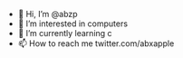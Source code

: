 - 👋 Hi, I’m @abzp
- 👀 I’m interested in computers
- 🌱 I’m currently learning c
- 📫 How to reach me twitter.com/abxapple

<!---
abzp/abzp is a ✨ special ✨ repository because its `README.md` (this file) appears on your GitHub profile.
You can click the Preview link to take a look at your changes.
--->
